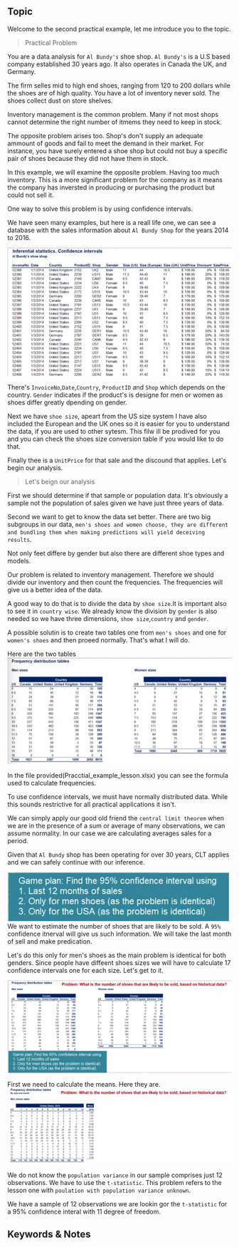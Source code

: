 ## Topic

Welcome to the second practical example, let me introduce you to the topic.

> Practical Problem

 You are a data analysis for `Al Bundy's` shoe shop. `Al Bundy's` is a U.S based company established 30 years ago. It also operates in Canada the UK, and Germany.

 The firm selles mid to high end shoes, ranging from 120 to 200 dollars while the shoes are of high quality. You have a lot of inventory never sold. The shoes collect dust on store shelves.

 Inventory management is the common problem. Many if not most shops cannot determine the right number of itmems they need to keep in stock. 
 
 The opposite problem arises too. Shop's don't supply an adequate ammount of goods and fail to meet the demand in their market. For instance, you have surely entered a shoe shop but could not buy a specific pair of shoes because they did not have them in stock.


In this example, we will examine the opposite problem. Having too much inventory. This is  a more significant problem for the company as it means the company has inversted in producing or purchasing the product but could not sell it.

One way to solve this problem is by using confidence intervals.

We have seen many examples, but here is a reall life one, we can see a database with the sales information about `Al Bundy Shop` for the years 2014 to 2016.

![data table](./imgs/table_data.png)

There's `InvoiceNo`,`Date`,`Country`, `ProductID` and `Shop` which depends on the country. `Gender` indicates if the product's is designe for men or women as shoes differ greatly dpending on gender.

Next we have `shoe size`, apeart from the US size system I have also included the European and the UK ones so it is easier for you to understand the data, if you are used to other sytesm. This filw ill be prodived for you and you can check the shoes size conversion table if you would like to do that.

Finally thee is a `UnitPrice` for that sale and the discound that applies. Let's begin our analysis.

> Let's beign our analysis

First we should determine if that sample or population data. It's obviously a sample not the population of sales given we have just three years of data.

Second we want to get to know the data set better. There are two big subgroups in our data, `men's shoes and women choose, they are different and bundling them when making predictions will yield deceiving results`.

Not only feet differe by gender but also there are different shoe types and models.


Our problem is related to inventory management. Therefore we should divide our inventory and then count the frequencies. The frequencies  will give us a better idea of the data.

A good way to do that is to divide the data by `shoe size`.It is important also to see it in `country wise`. We already know the division by `gender` is also needed so we have three dimensions, `shoe size`,`country` and `gender`.

A possible solutin is to create two tables one from `men's shoes` and one for `women's shoes` and then proeed normally. That's what I will do.


Here are the two tables
![tables](./imgs/tables.png)

In the file provided(Pracctial_example_lesson.xlsx) you can see the formula used to calculate frequencies.

To use confidence intervals, we must have normally distributed data. While this sounds restrictive for all practical applications it isn't.

We can simply apply our good old friend the `central limit theorem` when we are in the presence of a sum or average of many observations, we can assume normality. In our case we are calculating averages sales for a period.

Given that `Al Bundy` shop has been operating for over 30 years, CLT applies and we can safely  continue  with our inference.

![Game plan](./imgs/game_plan.png)
We want to estimate the number of shoes that are likely to be sold. A `95%` confidence itnerval will give us such information. We will take the last month of sell and make predication.


Let's do this only for men's shoes as the main problem is identical for both genders. Since people have diffeent shoes sizes we will have to calculate 17 confidence intervals one for each size. Let's get to it.

![Probme](./imgs/problem.png)


First we need to calculate the means. Here they are.
![means](./imgs/means.png)

We do not know the `population variance` in our sample comprises just 12 observations. We have to use the `t-statistic`. This problem refers to the lesson one with `poulation with population variance unknown`.

We have a sample of 12 observations we are lookin gor the `t-statistic` for a 95% confidence interal with 11 degree of freedom.








## Keywords & Notes

